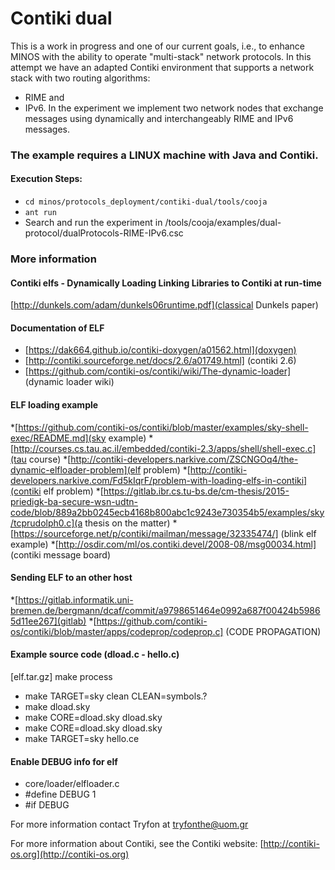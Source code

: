 Contiki dual
============================

This is a work in progress and one of our current goals, i.e., to enhance MINOS with the ability to operate "multi-stack" network protocols. In this attempt we have an adapted Contiki environment that supports a network stack with two routing algorithms: 
* RIME and 
* IPv6. 
In the experiment we implement two network nodes that exchange messages using dynamically and interchangeably RIME and IPv6 messages.

### The example requires a LINUX machine with Java and Contiki. 

#### Execution Steps: 
* ```cd minos/protocols_deployment/contiki-dual/tools/cooja```
* ```ant run```
* Search and run the experiment in /tools/cooja/examples/dual-protocol/dualProtocols-RIME-IPv6.csc 

### More information

#### Contiki elfs - Dynamically Loading Linking Libraries to Contiki at run-time
[http://dunkels.com/adam/dunkels06runtime.pdf](classical Dunkels paper)

#### Documentation of ELF
* [https://dak664.github.io/contiki-doxygen/a01562.html](doxygen)
* [http://contiki.sourceforge.net/docs/2.6/a01749.html] (contiki 2.6)
* [https://github.com/contiki-os/contiki/wiki/The-dynamic-loader] (dynamic loader wiki)

#### ELF loading example
*[https://github.com/contiki-os/contiki/blob/master/examples/sky-shell-exec/README.md](sky example)
*[http://courses.cs.tau.ac.il/embedded/contiki-2.3/apps/shell/shell-exec.c](tau course)
*[http://contiki-developers.narkive.com/ZSCNGOq4/the-dynamic-elfloader-problem](elf problem)
*[http://contiki-developers.narkive.com/Fd5kIqrF/problem-with-loading-elfs-in-contiki](contiki elf problem)
*[https://gitlab.ibr.cs.tu-bs.de/cm-thesis/2015-priedigk-ba-secure-wsn-udtn-code/blob/889a2bb0245ecb4168b800abc1c9243e730354b5/examples/sky/tcprudolph0.c](a thesis on the matter)
*[https://sourceforge.net/p/contiki/mailman/message/32335474/] (blink elf example)
*[http://osdir.com/ml/os.contiki.devel/2008-08/msg00034.html] (contiki message board)

#### Sending ELF to an other host
*[https://gitlab.informatik.uni-bremen.de/bergmann/dcaf/commit/a9798651464e0992a687f00424b59865d11ee267](gitlab)
*[https://github.com/contiki-os/contiki/blob/master/apps/codeprop/codeprop.c] (CODE PROPAGATION)

#### Example source code (dload.c - hello.c)
[elf.tar.gz]
make process
* make TARGET=sky clean CLEAN=symbols.?
* make dload.sky
* make CORE=dload.sky dload.sky
* make CORE=dload.sky dload.sky
* make TARGET=sky hello.ce
#### Enable DEBUG info for elf
* core/loader/elfloader.c
* #define DEBUG 1
* #if DEBUG


For more information contact Tryfon at tryfonthe@uom.gr

For more information about Contiki, see the Contiki website:
[http://contiki-os.org](http://contiki-os.org)
